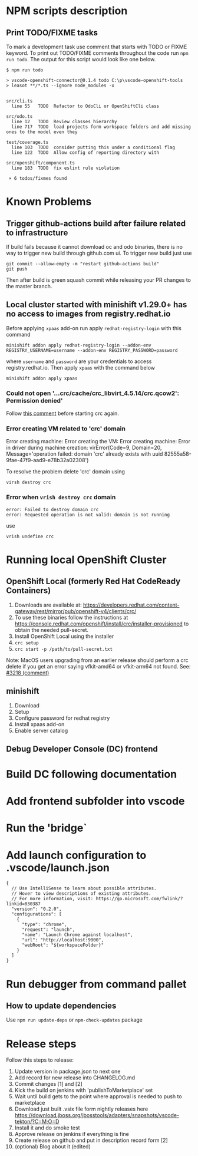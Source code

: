 # NPM scripts description

## Print TODO/FIXME tasks

To mark a development task use comment that starts with TODO or FIXME keyword.
To print out TODO/FIXME comments throughout the code run `npm run todo`. The output for this script would look like one below.

``` todo
$ npm run todo

> vscode-openshift-connector@0.1.4 todo C:\p\vscode-openshift-tools
> leasot **/*.ts --ignore node_modules -x


src/cli.ts
  line 55   TODO  Refactor to OdoCli or OpenShiftCli class

src/odo.ts
  line 12   TODO  Review classes hierarchy
  line 717  TODO  load projects form workspace folders and add missing ones to the model even they

test/coverage.ts
  line 103  TODO  consider putting this under a conditional flag
  line 122  TODO  Allow config of reporting directory with

src/openshift/component.ts
  line 183  TODO  fix eslint rule violation

 × 6 todos/fixmes found
```

# Known Problems

## Trigger github-actions build after failure related to infrastructure

If build fails because it cannot download oc and odo binaries, there is no way to trigger new
build through github.com ui. To trigger new build just use

```
git commit --allow-empty -m "restart github-actions build"
git push
```

Then after build is green squash commit while releasing your PR changes to the master branch.

## Local cluster started with minishift v1.29.0+ has no access to images from registry.redhat.io

Before applying `xpaas` add-on run apply `redhat-registry-login` with this command

`minishift addon apply redhat-registry-login --addon-env REGISTRY_USERNAME=username --addon-env REGISTRY_PASSWORD=password`

where `username` and `password` are your credentials to access registry.redhat.io.
Then apply `xpaas` with the command below

`minishift addon apply xpaas`

### Could not open '...crc/cache/crc_libvirt_4.5.14/crc.qcow2': Permission denied'

Follow [this comment](https://github.com/code-ready/crc/issues/1578#issuecomment-706323186) before starting crc again.

### Error creating VM related to 'crc' domain

Error creating machine: Error creating the VM: Error creating machine: Error in driver during machine creation: virError(Code=9, Domain=20, Message='operation failed: domain 'crc' already exists with uuid 82555a58-9fae-47f9-aad9-e78b32a02308')

To resolve the problem delete 'crc' domain using

`virsh destroy crc`

### Error when `vrish destroy crc` domain

```virsh # destroy crc
error: Failed to destroy domain crc
error: Requested operation is not valid: domain is not running
```

use

`vrish undefine crc`

# Running local OpenShift Cluster

## OpenShift Local (formerly Red Hat CodeReady Containers)

1. Downloads are available at: https://developers.redhat.com/content-gateway/rest/mirror/pub/openshift-v4/clients/crc/
2. To use these binaries follow the instructions at https://console.redhat.com/openshift/install/crc/installer-provisioned to obtain the needed pull-secret.
3. Install OpenShift Local using the installer
3. `crc setup`
4. `crc start -p /path/to/pull-secret.txt`

Note: MacOS users upgrading from an earlier release should perform a crc delete if you get an error saying vfkit-amd64 or vfkit-arm64 not found. See: [#3218 (comment)](https://github.com/code-ready/crc/pull/3218#issuecomment-1161496884)

## minishift

1. Download
2. Setup
3. Configure password for redhat registry
4. Install xpaas add-on
5. Enable server catalog

## Debug Developer Console (DC) frontend

# Build DC following documentation
# Add frontend subfolder into vscode
# Run the 'bridge`
# Add launch configuration to .vscode/launch.json

```
{
  // Use IntelliSense to learn about possible attributes.
  // Hover to view descriptions of existing attributes.
  // For more information, visit: https://go.microsoft.com/fwlink/?linkid=830387
  "version": "0.2.0",
  "configurations": [
    {
      "type": "chrome",
      "request": "launch",
      "name": "Launch Chrome against localhost",
      "url": "http://localhost:9000",
      "webRoot": "${workspaceFolder}"
    }
  ]
}
```
# Run debugger from command pallet

## How to update dependencies

Use `npm run update-deps` or `npm-check-updates` package

# Release steps

Follow this steps to release:
1. Update version in package.json to next one
2. Add record for new release into CHANGELOG.md
3. Commit changes [1] and [2]
4. Kick the build on jenkins with 'publishToMarketplace' set
5. Wait until build gets to the point where approval is needed to push to marketplace
6. Download just built .vsix file form nightly releases here https://download.jboss.org/jbosstools/adapters/snapshots/vscode-tekton/?C=M;O=D
7. Install it and do smoke test
8. Approve release on jenkins if everything is fine
9. Create release on github and put in description record form [2]
10. (optional) Blog about it (edited)
